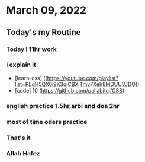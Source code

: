 # March 09, 2022
##  Today's my Routine
### Today I 11hr work
### i explain it
* [learn-css] ((https://youtube.com/playlist?list=PLgH5QX0i9K3qjCBXjTmv7Xeh8MDUUVJDO))
* [code] 10 (https://github.com/pallabituj/CSS)
### english practice 1.5hr,arbi and doa 2hr
### most of time oders practice
### That's it
### Allah Hafez
